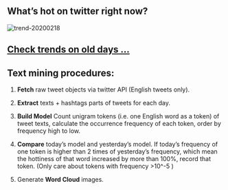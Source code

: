## What’s hot on twitter right now?

![trend-20200218][wordcloud]

[wordcloud]: https://raw.githubusercontent.com/xdqc/tweet-trend-everyday/master/word-cloud/trend-20200218.png?token=AF5V4P7ADR6KQBZ4CEDTNIK6AXRMU "trend-20200218"

## [Check trends on old days ...](https://github.com/xdqc/tweet-trend-everyday/tree/master/word-cloud)

## Text mining procedures:

1. **Fetch** raw tweet objects via twitter API (English tweets only).

2. **Extract** texts + hashtags parts of tweets for each day.

3. **Build Model** Count unigram tokens (i.e. one English word as a token) of tweet texts, calculate the occurrence frequency of each token, order by frequency high to low.

4. **Compare** today’s model and yesterday’s model. If today’s frequency of one token is higher than 2 times of yesterday’s frequency, which mean the hottiness of that word increased by more than 100%, record that token. (Only care about tokens with frequency >10^-5 )

5. Generate **Word Cloud** images.
